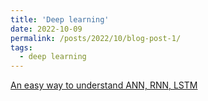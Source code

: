 ```yaml
---
title: 'Deep learning'
date: 2022-10-09
permalink: /posts/2022/10/blog-post-1/
tags:
  - deep learning
---
```

[An easy way to understand ANN, RNN, LSTM](https://blog.csdn.net/Nina_ningning/article/details/127180768)
